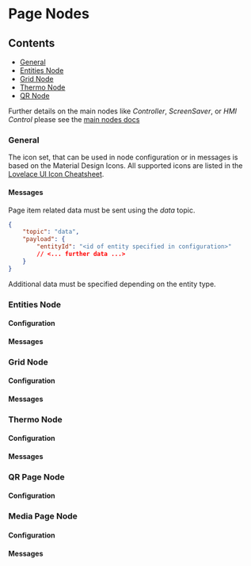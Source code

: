 # Page Nodes

## Contents

-   [General](#general)
-   [Entities Node](#2ntities-node)
-   [Grid Node](#grid-node)
-   [Thermo Node](#thermo-node)
-   [QR Node](#qr-page-node)

Further details on the main nodes like _Controller_, _ScreenSaver_, or _HMI Control_ please see the [main nodes docs](./nodes.md)

### General

The icon set, that can be used in node configuration or in messages is based on the Material Design Icons. All supported icons are listed in the [Lovelace UI Icon Cheatsheet](https://docs.nspanel.pky.eu/icon-cheatsheet.html).

#### Messages

Page item related data must be sent using the _data_ topic.
```json
{
    "topic": "data",
    "payload": {
        "entityId": "<id of entity specified in configuration>"
        // <... further data ...>
    }
}
```
Additional data must be specified depending on the entity type.


### Entities Node

#### Configuration

#### Messages

### Grid Node

#### Configuration

#### Messages

### Thermo Node

#### Configuration

#### Messages

### QR Page Node

#### Configuration

### Media Page Node

#### Configuration

#### Messages
